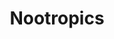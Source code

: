 ---
title: Nootropics
crosslinks:
- StackAdvice
- microdosing
- DrugNerds
- depressionregimens
- Drugs
- researchchemicals
- Ceretropic
- RCSources
- steroids
- kratom
- Meditation
- CBD
- Kava
- Supplements
- Tianeptine
- IAmA
- ADHD
- Stims
- Paleo
- afinil
---
